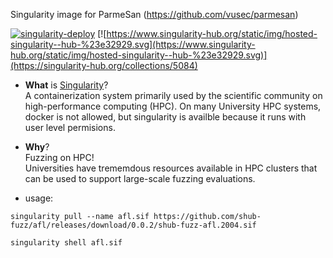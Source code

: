Singularity image for ParmeSan (https://github.com/vusec/parmesan)

[![singularity-deploy](https://github.com/shub-fuzz/afl/actions/workflows/builder.yml/badge.svg?branch=main)](https://github.com/shub-fuzz/afl/actions/workflows/builder.yml)
[![https://www.singularity-hub.org/static/img/hosted-singularity--hub-%23e32929.svg](https://www.singularity-hub.org/static/img/hosted-singularity--hub-%23e32929.svg)](https://singularity-hub.org/collections/5084)

- __What__ is [Singularity](https://sylabs.io/singularity/)?  
  A containerization system primarily used by the scientific community on high-performance computing (HPC).
  On many University HPC systems, docker is not allowed, but singularity is availble because it runs with 
  user level permisions.  
- __Why__?  
  Fuzzing on HPC!  
  Universities have trememdous resources available in HPC clusters that can be used to support 
  large-scale fuzzing evaluations.



- usage:

```
singularity pull --name afl.sif https://github.com/shub-fuzz/afl/releases/download/0.0.2/shub-fuzz-afl.2004.sif

singularity shell afl.sif
```

